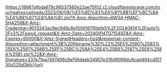 [https://18667afbda679c96537565e22ae75f02.r2.cloudflarestorage.com/touchgalres/uploads/2023/06/08/%E5%8D%83%E6%81%8B%EF%BC%8A%E4%B8%87%E8%8A%B1.zip?X-Amz-Algorithm=AWS4-HMAC-SHA256&X-Amz-Credential=9013343ac9ec949c8e10061611fdefe5%2F20240914%2Fauto%2Fs3%2Faws4_request&X-Amz-Date=20240914T071549Z&X-Amz-Expires=60000&X-Amz-SignedHeaders=host&response-content-disposition=attachment%3B%20filename%3D%22%25E5%258D%2583%25E6%2581%258B%25EF%25BC%258A%25E4%25B8%2587%25E8%258A%25B1.zip%22&X-Amz-Signature=237e7fea7497498c6ef58daeb34907e316d9099dc6cad464cd5f730d225d3bfc](url)